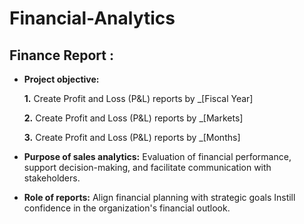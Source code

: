 # Financial-Analytics
## Finance Report :

- **Project objective:** 

    **1.** Create Profit and Loss (P&L) reports by _[Fiscal Year]

   **2.** Create Profit and Loss (P&L) reports by _[Markets]
  
   **3.** Create Profit and Loss (P&L) reports by _[Months]
- **Purpose of sales analytics:** Evaluation of financial performance, support decision-making, and facilitate communication with stakeholders.

- **Role of reports:** Align financial planning with strategic goals Instill confidence in the organization's financial outlook.

